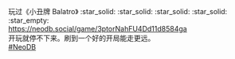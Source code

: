 <p>玩过《小丑牌 Balatro》 :star_solid: :star_solid: :star_solid: :star_solid: :star_empty: <br /><a href="https://neodb.social/game/3ptorNahFU4Dd11d8584ga" target="_blank" rel="nofollow noopener" translate="no"><span class="invisible">https://</span><span class="ellipsis">neodb.social/game/3ptorNahFU4D</span><span class="invisible">d11d8584ga</span></a><br />开玩就停不下来。刷到一个好的开局能走更远。<br /><a href="https://e5n.cc/tags/NeoDB" class="mention hashtag" rel="tag">#<span>NeoDB</span></a></p>